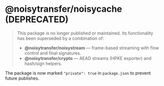 # @noisytransfer/noisycache (DEPRECATED)

> This package is no longer published or maintained. Its functionality has been superseded by a combination of:
>
> - **@noisytransfer/noisystream** — frame-based streaming with flow control and final signatures.
> - **@noisytransfer/crypto** — AEAD streams (HPKE exporter) and hash/sign helpers.

The package is now marked `"private": true` in `package.json` to prevent future publishes.
